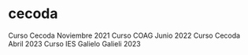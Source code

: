 # cecoda
Curso Cecoda Noviembre 2021
Curso COAG Junio 2022
Curso Cecoda Abril 2023
Curso IES Galielo Galieli 2023
